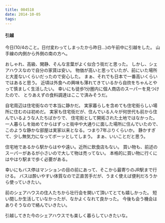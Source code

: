 ```yaml
---
title: 004518
date: 2014-10-05
tags:
---
```


#### 引越

今日(10/4のこと。日付変わってしまったから昨日...)の午前中に引越をした。
山手線の内側から外側の南の方へ。

おしゃれ、高級、閑静、そんな言葉がよく似合う街だと思った。
しかし、シェアハウスなので自分の家賃は安い。
物価が高いと思っていたが、前にいた場所と大差ないくらいだったので安心した。
まぁ、それでも日本で一番高いくらいではあると思う。
近頃は外食への興味も薄れてきているから自炊をちゃんとやって慎ましく生活したい。
幸いにも徒歩1分圏内に個人商店のスーパーを見つけたので、
とりあえずの食料調達はここで済みそうだ。

自宅周辺は住宅街なので本当に静かだ。
実家暮らしを含めても住宅街らしい場所に住むのは初めだ。
実家も住宅街だが、住んでいる人々が何世代も前から住んでいるような人たちばかりで、
住宅街として開拓された土地ではなかった。
一人暮らしを始めてからはずっと街中や大通りに面した場所に住んでいたので、
このような静かな部屋は実家以来となる。つまり7年ぶりくらいか。
静かすぎて、少し無気力になってボーッとしてしまう。
まぁ、いいことだと思う。

住宅地であるから駅からはやや遠い。近所に飲食店もない。
買い物も、前述のスーパーがあるが小さいので大して物は売ってない。
本格的に買い物に行くにはやはり駅まで歩く必要がある。

幸いにもバス停はマンションの目の前にあって、そこから最寄りのJR駅まで行ける。
バスは酔いやすい体質なので正直苦手だが、うまく使えば便利だろうから使っていきたい。

前のシェアハウスの住人たちから壮行会を開いて頂いてとても嬉しかった。
短い間しか生活していなかったが、なかよくなれて良かった。
今後も会う機会はありそうなので絡んでいきたい。

引越してきた今のシェアハウスでも楽しく暮らしていきたいな。

